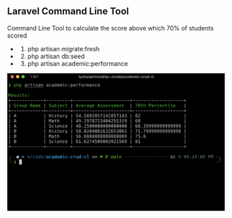 ## Laravel Command Line Tool

Command Line Tool to calculate the score above which 70% of students scored

- 1. php artisan migrate:fresh
- 2. php artisan db:seed
- 3. php artisan academic:performance

![test](https://github.com/tyshantprince/academic-crud-cl/blob/main/public/test.png)